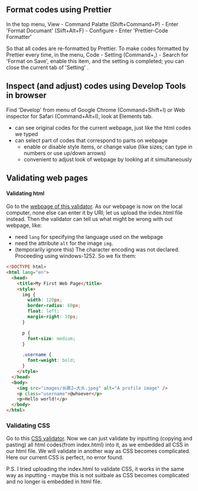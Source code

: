 ## Format codes using Prettier
In the top menu, View - Command Palatte (Shift+Command+P) - Enter 'Format Documant' (Siift+Alt+F) - Configure - Enter 'Prettier-Code Formatter'

So that all codes are re-formatted by Prettier. To make codes formatted by Prettier every time, in the menu, Code - Setting (Command+,) - Search for 'Format on Save', enable this item, and the setting is completed; you can close the current tab of 'Setting' . 

## Inspect (and adjust) codes using Develop Tools in browser
Find 'Develop' from menu of Google Chrome (Command+Shift+I) or Web inspector for Safari (Command+Alt+I), look at Elements tab. 
- can see original codes for the current webpage, just like the html codes we typed
- can select part of codes that correspond to parts on webpage
  - enable or disable style items, or change value (like sizes; can type in numbers or use up/down arrows)
  - convenient to adjust look of webpage by looking at it simultaneously

## Validating web pages
#### Validating html
Go to the [webpage of this validator](https://validator.w3.org). 
As our webpage is now on the local computer, none else can enter it by URI; let us upload the index.html file instead. 
Then the validator can tell us what might be wrong with out webpage, like: 
- need `lang` for specifying the language used on the webpage
- need the attribute `alt` for the image `img`. 
- (temporarily ignore this)  The character encoding was not declared. Proceeding using windows-1252.
So we fix them: 
```html
<!DOCTYPE html>
<html lang="en">
  <head>
    <title>My First Web Page</title>
    <style>
      img {
        width: 120px;
        border-radius: 60px;
        float: left;
        margin-right: 10px;
      }

      p {
        font-size: medium;
      }

      .username {
        font-weight: bold;
      }
    </style>
  </head>
  <body>
    <img src="images/长歌2—大头.jpeg" alt="A profile image" />
    <p class="username">@whoever</p>
    <p>Hello world!</p>
  </body>
</html>
```
### Validating CSS
Go to this [CSS validator](https://jigsaw.w3.org/css-validator/). Now we can just validate by inputting (copying and pasting) all html codes(from index.html) into it, as we embedded all CSS in our html file. We will validate in another way as CSS becomes complicated. Here our current CSS is perfect, no error found. 

P.S. I tried uploading the index.html to validate CSS, it works in the same way as inputting - maybe this is not suitbale as CSS becomes complicated and no longer is embedded in html file. 
